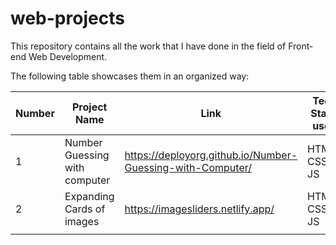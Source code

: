 # web-projects
This repository contains all the work that I have done in the field of Front-end Web Development.

The following table showcases them in an organized way: 



| Number  |Project Name   |Link   |   Tech Stack used | |
|---|---|---|---|---|
| 1  |Number Guessing with computer   |https://deployorg.github.io/Number-Guessing-with-Computer/   |     HTML-CSS-JS |
|2   |Expanding Cards of images   | https://imagesliders.netlify.app/  |     HTML-CSS-JS |
|   |   |   |      |
